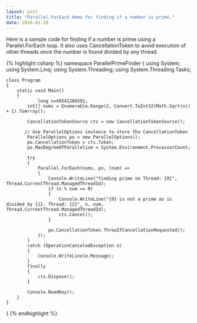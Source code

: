 ```yaml
---
layout: post
title: "Parallel.ForEach demo for finding if a number is prime."
date: 2016-05-28
---
```


<p>Here is a sample code for finding if a number is prime using a Parallel.ForEach loop.  It also uses CancellationToken to avoid  execution of other threads once the number is found divided by any thread.</p>


{% highlight csharp %}
namespace ParallelPrimeFinder
{
    using System;
    using System.Linq;
    using System.Threading;
    using System.Threading.Tasks;

    class Program
    {
        static void Main()
        {
        		long n=48541266581;
            int[] nums = Enumerable.Range(2, Convert.ToInt32(Math.Sqrt(n)) + 1).ToArray();
            
            CancellationTokenSource cts = new CancellationTokenSource();

           // Use ParallelOptions instance to store the CancellationToken
            ParallelOptions po = new ParallelOptions();
            po.CancellationToken = cts.Token;
            po.MaxDegreeOfParallelism = System.Environment.ProcessorCount;

            try
            {
                Parallel.ForEach(nums, po, (num) =>
                {
                    Console.WriteLine("finding prime on Thread: {0}", Thread.CurrentThread.ManagedThreadId);
                    if (n % num == 0)
                    {
                        Console.WriteLine("{0} is not a prime as is divided by {1}. Thread: {2}", n, num, Thread.CurrentThread.ManagedThreadId);
                        cts.Cancel();
                    }

                    po.CancellationToken.ThrowIfCancellationRequested();                    
                });
            }
            catch (OperationCanceledException e)
            {
                Console.WriteLine(e.Message);
            }
            finally
            {
                cts.Dispose();
            }

            Console.ReadKey();
        }
    }
}
{% endhighlight %}
